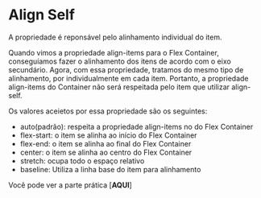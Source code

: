 # Align Self

A propriedade é reponsável pelo alinhamento individual do item.

Quando vimos a propriedade align-items para o Flex Container, conseguíamos fazer o alinhamento dos itens de acordo com o eixo secundário. Agora, com essa propriedade, tratamos do mesmo tipo de alinhamento, por individualmente em cada item.
Portanto, a propriedade align-items do Container não será respeitada pelo item que utilizar align-self.

Os valores aceietos por essa propriedade são os seguintes:
 - auto(padrão): respeita a propriedade align-items no do Flex Container
 - flex-start: o item se alinha ao início do Flex Container
 - flex-end: o item se alinha ao final do Flex Container
 - center: o item se alinha ao centro do Flex Container
 - stretch: ocupa todo o espaço relativo
 - baseline: Utiliza a linha base do item para alinhamento

 Você pode ver a parte prática [**AQUI**]